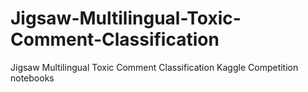 # Jigsaw-Multilingual-Toxic-Comment-Classification
Jigsaw Multilingual Toxic Comment Classification Kaggle Competition notebooks
